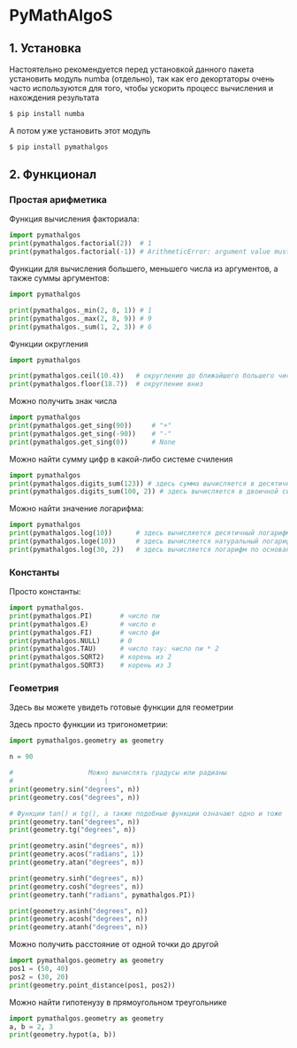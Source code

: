 # PyMathAlgoS

## 1. Установка

Настоятельно рекомендуется перед установкой данного пакета установить модуль numba (отдельно), так как его декортаторы очень часто используются для того, чтобы ускорить процесс вычисления и нахождения результата

```bash
$ pip install numba
```
А потом уже установить этот модуль
```bash
$ pip install pymathalgos
```

## 2. Функционал

### Простая арифметика

Функция вычисления факториала:

```python
import pymathalgos
print(pymathalgos.factorial(2))	 # 1
print(pymathalgos.factorial(-1)) # ArithmeticError: argument value must be bigger then zero!
```

Функции для вычисления большего, меньшего числа из аргументов, а также суммы аргументов:

```python
import pymathalgos

print(pymathalgos._min(2, 8, 1)) # 1
print(pymathalgos._max(2, 8, 9)) # 9
print(pymathalgos._sum(1, 2, 3)) # 6
```

Функции округления
```python
import pymathalgos

print(pymathalgos.ceil(10.4))   # округление до ближайшего большего числа
print(pymathalgos.floor(18.7))  # округление вниз
```

Можно получить знак числа
```python
import pymathalgos
print(pymathalgos.get_sing(90))     # "+"
print(pymathalgos.get_sing(-90))    # "-"
print(pymathalgos.get_sing(0))      # None
```

Можно найти сумму цифр в какой-либо системе счиления
```python
import pymathalgos
print(pymathalgos.digits_sum(123)) # здесь сумма вычисляется в десятичной системе счисления
print(pymathalgos.digits_sum(100, 2)) # здесь вычисляется в двоичной системе счисления
```

Можно найти значение логарифма:
```python
import pymathalgos
print(pymathalgos.log(10))      # здесь вычисляется десятичный логарифм
print(pymathalgos.loge(10))     # здесь вычисляется натуральный логарифм
print(pymathalgos.log(30, 2))   # здесь вычисляется логарифм по основанию 2
```

### Константы


Просто константы:
```python
import pymathalgos.
print(pymathalgos.PI)		# число пи
print(pymathalgos.E)		# число е
print(pymathalgos.FI)		# число фи
print(pymathalgos.NULL)		# 0
print(pymathalgos.TAU)		# число тау: число пи * 2
print(pymathalgos.SQRT2)	# корень из 2
print(pymathalgos.SQRT3)	# корень из 3
```

### Геометрия

Здесь вы можете увидеть готовые функции для геометрии

Здесь просто функции из тригонометрии:
```python
import pymathalgos.geometry as geometry

n = 90

#					Можно вычислять градусы или радианы
#						|
print(geometry.sin("degrees", n))
print(geometry.cos("degrees", n))

# Функции tan() и tg(), а также подобные функции означают одно и тоже 
print(geometry.tan("degrees", n))
print(geometry.tg("degrees", n))

print(geometry.asin("degrees", n))
print(geometry.acos("radians", 1))
print(geometry.atan("degrees", n))

print(geometry.sinh("degrees", n))
print(geometry.cosh("degrees", n))
print(geometry.tanh("radians", pymathalgos.PI))

print(geometry.asinh("degrees", n))
print(geometry.acosh("degrees", n))
print(geometry.atanh("degrees", n))
```

Можно получить расстояние от одной точки до другой
```python
import pymathalgos.geometry as geometry
pos1 = (50, 40)
pos2 = (30, 20)
print(geometry.point_distance(pos1, pos2))
```

Можно найти гипотенузу в прямоугольном треугольнике
```python
import pymathalgos.geometry as geometry
a, b = 2, 3
print(geometry.hypot(a, b))
```

